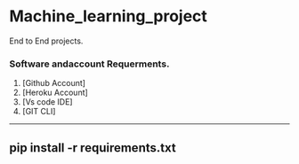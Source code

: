 # Machine_learning_project
End to End projects.

### Software andaccount Requerments.

1. [Github Account]
2. [Heroku Account]
3. [Vs code IDE]
4. [GIT CLI]


------------------------------------------
pip install -r requirements.txt
------------------------------------------




